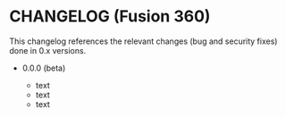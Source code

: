 CHANGELOG (Fusion 360)
=========

This changelog references the relevant changes (bug and security fixes) done
in 0.x versions.

* 0.0.0 (beta)

  * text
  * text
  * text
  